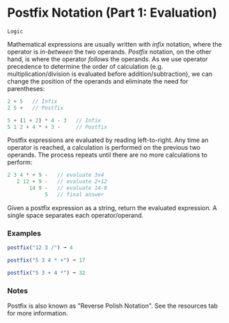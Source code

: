 # Postfix Notation (Part 1: Evaluation)

`Logic`

Mathematical expressions are usually written with _infix_ notation, where the operator is _in-between_ the two operands. _Postfix_ notation, on the other hand, is where the operator _follows_ the operands. As we use operator precedence to determine the order of calculation (e.g. multiplication/division is evaluated before addition/subtraction), we can change the position of the operands and eliminate the need for parentheses:

```js
2 + 5   // Infix
2 5 +   // Postfix

5 + (1 + 2) * 4 - 3   // Infix
5 1 2 + 4 * + 3 -     // Postfix
```

Postfix expressions are evaluated by reading left-to-right. Any time an operator is reached, a calculation is performed on the previous two operands. The process repeats until there are no more calculations to perform:

```js
2 3 4 * + 9 -   // evaluate 3x4
   2 12 + 9 -   // evaluate 2+12
       14 9 -   // evaluate 14-9
            5   // final answer
```

Given a postfix expression as a string, return the evaluated expression. A single space separates each operator/operand.

### Examples

```js
postfix("12 3 /") ➞ 4

postfix("5 3 4 * +") ➞ 17

postfix("5 3 + 4 *") ➞ 32
```

### Notes

Postfix is also known as "Reverse Polish Notation". See the resources tab for more information.
